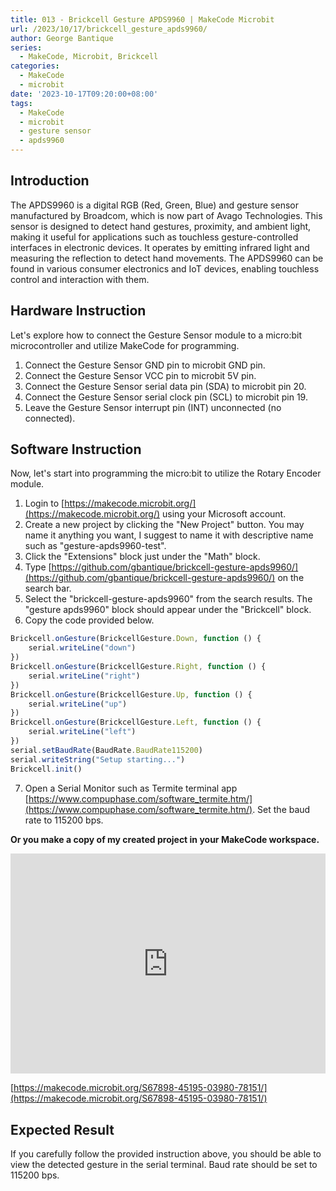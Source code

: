 ```yaml
---
title: 013 - Brickcell Gesture APDS9960 | MakeCode Microbit
url: /2023/10/17/brickcell_gesture_apds9960/
author: George Bantique
series:
  - MakeCode, Microbit, Brickcell
categories:
  - MakeCode
  - microbit
date: '2023-10-17T09:20:00+08:00'
tags:
  - MakeCode
  - microbit
  - gesture sensor
  - apds9960
---
```



## **Introduction**

The APDS9960 is a digital RGB (Red, Green, Blue) and gesture sensor manufactured by Broadcom, which is now part of Avago Technologies. This sensor is designed to detect hand gestures, proximity, and ambient light, making it useful for applications such as touchless gesture-controlled interfaces in electronic devices. It operates by emitting infrared light and measuring the reflection to detect hand movements. The APDS9960 can be found in various consumer electronics and IoT devices, enabling touchless control and interaction with them.

## **Hardware Instruction**

Let's explore how to connect the Gesture Sensor module to a micro:bit microcontroller and utilize MakeCode for programming.

1. Connect the Gesture Sensor GND pin to microbit GND pin.
2. Connect the Gesture Sensor VCC pin to microbit 5V pin.
3. Connect the Gesture Sensor serial data pin (SDA) to microbit pin 20.
4. Connect the Gesture Sensor serial clock pin (SCL) to microbit pin 19.
5. Leave the Gesture Sensor interrupt pin (INT) unconnected (no connected).

## **Software Instruction**

Now, let's start into programming the micro:bit to utilize the Rotary Encoder module.

1. Login to [https://makecode.microbit.org/](https://makecode.microbit.org/) using your Microsoft account.
2. Create a new project by clicking the "New Project" button. You may name it anything you want, I suggest to name it with descriptive name such as "gesture-apds9960-test".
3. Click the "Extensions" block just under the "Math" block.
4. Type [https://github.com/gbantique/brickcell-gesture-apds9960/](https://github.com/gbantique/brickcell-gesture-apds9960/) on the search bar.
5. Select the "brickcell-gesture-apds9960" from the search results. The "gesture apds9960" block should appear under the "Brickcell" block.
6. Copy the code provided below.

```ts
Brickcell.onGesture(BrickcellGesture.Down, function () {
    serial.writeLine("down")
})
Brickcell.onGesture(BrickcellGesture.Right, function () {
    serial.writeLine("right")
})
Brickcell.onGesture(BrickcellGesture.Up, function () {
    serial.writeLine("up")
})
Brickcell.onGesture(BrickcellGesture.Left, function () {
    serial.writeLine("left")
})
serial.setBaudRate(BaudRate.BaudRate115200)
serial.writeString("Setup starting...")
Brickcell.init()
```

7. Open a Serial Monitor such as Termite terminal app [https://www.compuphase.com/software_termite.htm/](https://www.compuphase.com/software_termite.htm/). Set the baud rate to 115200 bps.

**Or you make a copy of my created project in your MakeCode workspace.**

<div style="position:relative;height:0;padding-bottom:70%;overflow:hidden;"><iframe style="position:absolute;top:0;left:0;width:100%;height:100%;" src="https://makecode.microbit.org/#pub:S67898-45195-03980-78151" frameborder="0" sandbox="allow-popups allow-forms allow-scripts allow-same-origin"></iframe></div>

[https://makecode.microbit.org/S67898-45195-03980-78151/](https://makecode.microbit.org/S67898-45195-03980-78151/)

## **Expected Result**

If you carefully follow the provided instruction above, you should be able to view the detected gesture in the serial terminal. Baud rate should be set to 115200 bps.

